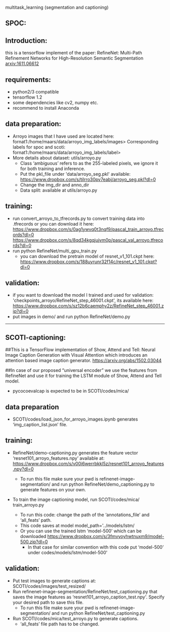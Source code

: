 multitask_learning (segmentation and captioning)

SPOC:
--------------------------------------------------------------------------------------------------------------------

Introduction:
--------------------------------------------------------------------------------------------------------------------
this is a tensorflow implement of the paper: RefineNet: Multi-Path Refinement Networks for High-Resolution Semantic Segmentation [arxiv:1611.06612](https://arxiv.org/abs/1611.06612)

requirements:
--------------------------------------------------------------------------------------------------------------------
-	python2/3 compatible
-	tensorflow 1.2
-	some dependencies like cv2, numpy etc. 
-	recommend to install Anaconda

data preparation:
--------------------------------------------------------------------------------------------------------------------
-	Arroyo images that I have used are located here: fornat1:/home/maars/data/arroyo_img_labels/images>
        Corresponding labels for spoc and scoti: fornat1:/home/maars/data/arroyo_img_labels/label> 
-	More details about dataset: 
	utils/arroyo.py 
  	- Class ‘ambiguous’ refers to as the 255-labeled pixels, we ignore it for both training and inference.
	- Put the pkl_file under 'data/arroyo_seg.pkl' available: 
	https://www.dropbox.com/s/tilrro30pv7eabj/arroyo_seg.pkl?dl=0
	- Change the img_dir and anno_dir
	- Data split: available at utils/arroyo.py 

training:
--------------------------------------------------------------------------------------------------------------------
-	run convert_arroyo_to_tfrecords.py to convert training data into .tfrecords or you can download it here: 
https://www.dropbox.com/s/0ag1ywvq0t3nqf9/pascal_train_arroyo.tfrecords?dl=0 https://www.dropbox.com/s/8qd34kgqjujvm0p/pascal_val_arroyo.tfrecords?dl=0
-	run python RefineNet/multi_gpu_train.py 
	- you can download the pretrain model of resnet_v1_101.ckpt here:		         https://www.dropbox.com/s/188uyrunr32f14c/resnet_v1_101.ckpt?dl=0


validation:
--------------------------------------------------------------------------------------------------------------------
-	if you want to download the model I trained and used for validation: 'checkpoints_arroyo/RefineNet_step_46001.ckpt', its available here:  https://www.dropbox.com/s/sz12b6caemphy2z/RefineNet_step_46001.zip?dl=0
-	put images in demo/ and run python RefineNet/demo.py



--------------------------------------------------------------------------------------------------------------------
SCOTI-captioning:
--------------------------------------------------------------------------------------------------------------------
##This is a TensorFlow implementation of Show, Attend and Tell: Neural Image Caption Generation with Visual Attention which introduces an attention based image caption generator. https://arxiv.org/abs/1502.03044 

##In case of our proposed “universal encoder” we use the features from RefineNet and use it for training the LSTM module of Show, Attend and Tell model.
-	pycocoevalcap is expected to be in SCOTI/codes/mica/

data preparation
--------------------------------------------------------------------------------------------------------------------
- SCOTI/codes/load_json_for_arroyo_images.ipynb generates ‘img_caption_list.json’ file.

training:
--------------------------------------------------------------------------------------------------------------------
- RefineNet/demo-captioning.py generates the feature vector ‘resnet101_arroyo_features.npy’ available at: https://www.dropbox.com/s/v00i6werrbkkl5z/resnet101_arroyo_features.npy?dl=0
	- To run this file make sure your pwd is refinenet-image-segmentation/ and run python RefineNet/demo_captioning.py to generate features on your own.

- To train the image captioning model, run SCOTI/codes/mica/ train_arroyo.py

	- To run this code: change the path of the ‘annotations_file’ and ‘all_feats’ path.
	- This code saves at model model_path='../models/lstm/
	- Or you can use the trained lstm ‘model-500’ which can be downloaded https://www.dropbox.com/s/3fmvyoyhwtnuxm9/model-500.zip?dl=0
		- In that case for similar convention with this code put ‘model-500’ under codes/models/lstm/model-500'

validation:
--------------------------------------------------------------------------------------------------------------------
-	Put test images to generate captions at: SCOTI/codes/images/test_resized/
-	Run refinenet-image-segmentation/RefineNet/test_captioning.py that saves the image features as ‘resnet101_arroyo_caption_test.npy'. Specify your desired path to save this file. 
	- To run this file make sure your pwd is refinenet-image-segmentation/ and run python RefineNet/test_captioning.py 
-	Run SCOTI/codes/mica/test_arroyo.py to generate captions. 
	- ‘all_feats’ file path has to be changed.


